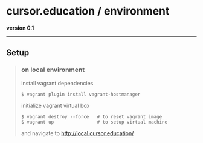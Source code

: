 # cursor.education / environment
**version 0.1**

-----------------------------------------------

## Setup

> ### on local environment
>
> install vagrant dependencies
>
>     $ vagrant plugin install vagrant-hostmanager
>
>
> initialize vagrant virtual box
>
>     $ vagrant destroy --force   # to reset vagrant image
>     $ vagrant up                # to setup virtual machine
>
> and navigate to http://local.cursor.education/
>
>

[]()